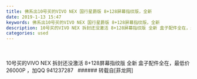 ```yaml
---
title: 佛系出10号买的VIVO NEX 国行星爵版 8+128屏幕指纹版，全新
date: 2019-1-13 15:47
keywords: 佛系出10号买的VIVO NEX 国行星爵版 8+128屏幕指纹版，全新
description: 10号买的VIVO NEX 拆封还没激活 8+128屏幕指纹版 全新 盒子配件全在，最低价26000P ，加QQ 941237287  
categories: used
---
```

<td class="t_f" id="postmessage_2683136">

<br/>
<br/>
10号买的VIVO NEX 拆封还没激活 8+128屏幕指纹版 全新 盒子配件全在，最低价26000P ，加QQ 941237287  </td>
###### 转载自[菲龙网]